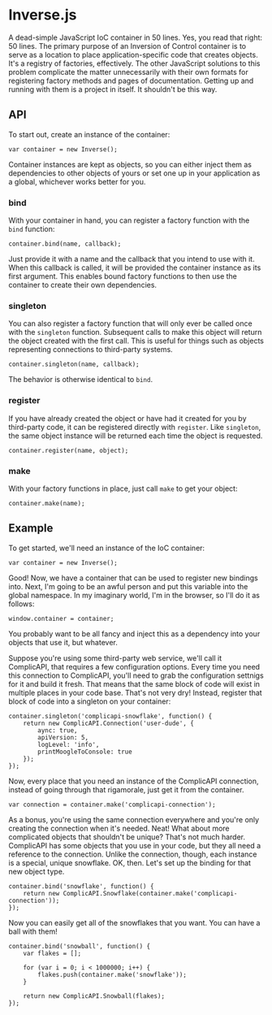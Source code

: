 Inverse.js
==========

A dead-simple JavaScript IoC container in 50 lines. Yes, you read that right: 50 lines. The primary purpose of an Inversion of Control container is to serve as a location to place application-specific code that creates objects. It's a registry of factories, effectively. The other JavaScript solutions to this problem complicate the matter unnecessarily with their own formats for registering factory methods and pages of documentation. Getting up and running with them is a project in itself. It shouldn't be this way.

## API

To start out, create an instance of the container:

    var container = new Inverse();

Container instances are kept as objects, so you can either inject them as dependencies to other objects of yours or set one up in your application as a global, whichever works better for you.

### bind

With your container in hand, you can register a factory function with the `bind` function:

    container.bind(name, callback);
    
Just provide it with a name and the callback that you intend to use with it. When this callback is called, it will be provided the container instance as its first argument. This enables bound factory functions to then use the container to create their own dependencies.

### singleton

You can also register a factory function that will only ever be called once with the `singleton` function. Subsequent calls to make this object will return the object created with the first call. This is useful for things such as objects representing connections to third-party systems.

    container.singleton(name, callback);
    
The behavior is otherwise identical to `bind`.

### register

If you have already created the object or have had it created for you by third-party code, it can be registered directly with `register`. Like `singleton`, the same object instance will be returned each time the object is requested.

    container.register(name, object);

### make

With your factory functions in place, just call `make` to get your object:

    container.make(name);

## Example

To get started, we'll need an instance of the IoC container:

    var container = new Inverse();

Good! Now, we have a container that can be used to register new bindings into. Next, I'm going to be an awful person and put this variable into the global namespace. In my imaginary world, I'm in the browser, so I'll do it as follows:

    window.container = container;

You probably want to be all fancy and inject this as a dependency into your objects that use it, but whatever. 

Suppose you're using some third-party web service, we'll call it ComplicAPI, that requires a few configuration options. Every time you need this connection to ComplicAPI, you'll need to grab the configuration settnigs for it and build it fresh. That means that the same block of code will exist in multiple places in your code base. That's not very dry! Instead, register that block of code into a singleton on your container:

    container.singleton('complicapi-snowflake', function() {
        return new ComplicAPI.Connection('user-dude', {
            aync: true,
            apiVersion: 5,
            logLevel: 'info',
            printMoogleToConsole: true
        });
    });

Now, every place that you need an instance of the ComplicAPI connection, instead of going through that rigamorale, just get it from the container.

    var connection = container.make('complicapi-connection');

As a bonus, you're using the same connection everywhere and you're only creating the connection when it's needed. Neat! What about more complicated objects that shouldn't be unique? That's not much harder. ComplicAPI has some objects that you use in your code, but they all need a reference to the connection. Unlike the connection, though, each instance is a special, unique snowflake. OK, then. Let's set up the binding for that new object type.

    container.bind('snowflake', function() {
        return new ComplicAPI.Snowflake(container.make('complicapi-connection'));
    });

Now you can easily get all of the snowflakes that you want. You can have a ball with them!

    container.bind('snowball', function() {
        var flakes = [];
        
        for (var i = 0; i < 1000000; i++) {
            flakes.push(container.make('snowflake'));
        }
        
        return new ComplicAPI.Snowball(flakes);
    });
